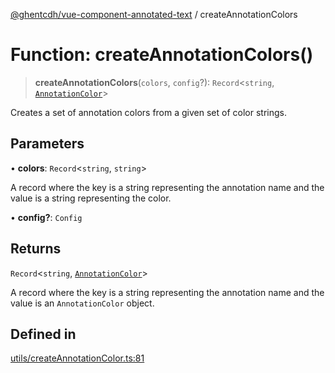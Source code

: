 [@ghentcdh/vue-component-annotated-text](../globals.md) / createAnnotationColors

# Function: createAnnotationColors()

> **createAnnotationColors**(`colors`, `config`?): `Record`\<`string`, [`AnnotationColor`](../interfaces/AnnotationColor.md)\>

Creates a set of annotation colors from a given set of color strings.

## Parameters

• **colors**: `Record`\<`string`, `string`\>

A record where the key is a string representing the annotation name and the value is a string representing the color.

• **config?**: `Config`

## Returns

`Record`\<`string`, [`AnnotationColor`](../interfaces/AnnotationColor.md)\>

A record where the key is a string representing the annotation name and the value is an `AnnotationColor` object.

## Defined in

[utils/createAnnotationColor.ts:81](https://github.com/GhentCDH/vue_component_annotated_text/blob/4ae83fe63806a0b66e052cea6a1a25b805e2cef9/src/utils/createAnnotationColor.ts#L81)
